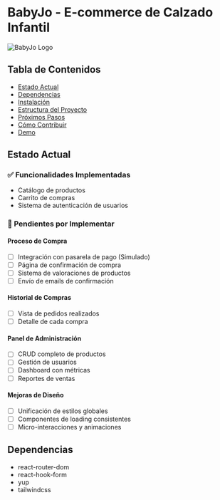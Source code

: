 # BabyJo - E-commerce de Calzado Infantil

![BabyJo Logo](/logo.png)

## Tabla de Contenidos

- [Estado Actual](#estado-actual)
- [Dependencias](#dependencias)
- [Instalación](#instalación)
- [Estructura del Proyecto](#estructura-del-proyecto)
- [Próximos Pasos](#próximos-pasos)
- [Cómo Contribuir](#cómo-contribuir)
- [Demo](#demo)

## Estado Actual

### ✅ Funcionalidades Implementadas

- Catálogo de productos
- Carrito de compras
- Sistema de autenticación de usuarios

### 🚧 Pendientes por Implementar

#### Proceso de Compra

- [ ] Integración con pasarela de pago (Simulado)
- [ ] Página de confirmación de compra
- [ ] Sistema de valoraciones de productos
- [ ] Envío de emails de confirmación

#### Historial de Compras

- [ ] Vista de pedidos realizados
- [ ] Detalle de cada compra

#### Panel de Administración

- [ ] CRUD completo de productos
- [ ] Gestión de usuarios
- [ ] Dashboard con métricas
- [ ] Reportes de ventas

#### Mejoras de Diseño

- [ ] Unificación de estilos globales
- [ ] Componentes de loading consistentes
- [ ] Micro-interacciones y animaciones

## Dependencias

- react-router-dom
- react-hook-form
- yup
- tailwindcss
